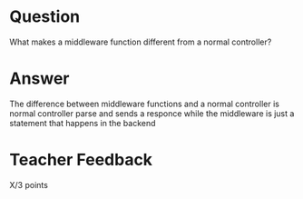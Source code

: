 # Question

What makes a middleware function different from a normal controller?

# Answer
The difference between middleware functions and a normal controller is normal controller parse and sends a responce 
while the middleware is just a statement that happens in the backend

# Teacher Feedback

X/3 points